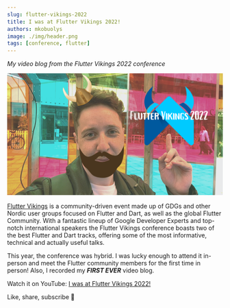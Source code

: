 ```yaml
---
slug: flutter-vikings-2022
title: I was at Flutter Vikings 2022!
authors: mkobuolys
image: ./img/header.png
tags: [conference, flutter]
---
```


_My video blog from the Flutter Vikings 2022 conference_

![I was at Flutter Vikings 2022 thumbnail](./img/header.png)

<!--truncate-->

[Flutter Vikings](https://fluttervikings.com/) is a community-driven event made up of GDGs and other Nordic user groups focused on Flutter and Dart, as well as the global Flutter Community. With a fantastic lineup of Google Developer Experts and top-notch international speakers the Flutter Vikings conference boasts two of the best Flutter and Dart tracks, offering some of the most informative, technical and actually useful talks.

This year, the conference was hybrid. I was lucky enough to attend it in-person and meet the Flutter community members for the first time in person! Also, I recorded my **_FIRST EVER_** video blog.

Watch it on YouTube: [I was at Flutter Vikings 2022!](https://youtu.be/I0u-zGIXaLo)

Like, share, subscribe 💙
